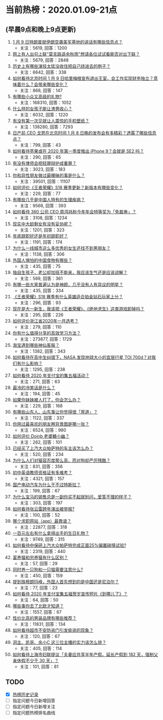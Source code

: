# 当前热榜：2020.01.09-21点
## (早晨9点和晚上9点更新)
1. [1 月 9 日特朗普就伊朗空袭美军基地的讲话有哪些信息点？](https://www.zhihu.com/question/365389027)
    * 关注：5619, 回答：1200
2. [网上有人出句上联"莫言路遥余秋雨"想请各位试试看能否对出下联？](https://www.zhihu.com/question/359189927)
    * 关注：5679, 回答：2848
3. [历史上有哪些演技太猛没收住把自己绕进去的例子？](https://www.zhihu.com/question/28408023)
    * 关注：6642, 回答：338
4. [如何看待北京时间 1 月 9 日哈里梅根宣布退出王室，会工作实现财务独立？意味着什么？会带来哪些变化？](https://www.zhihu.com/question/365427713)
    * 关注：868, 回答：147
5. [有哪些小众又高级的礼物?](https://www.zhihu.com/question/330807220)
    * 关注：168310, 回答：1052
6. [什么样的女孩子能让渣男收心？](https://www.zhihu.com/question/344912816)
    * 关注：6032, 回答：1220
7. [有没有第一次见就让人震惊的手机壁纸？](https://www.zhihu.com/question/309298287)
    * 关注：138280, 回答：7293
8. [日产前 CEO 戈恩在北京时间 1 月 8 日晚的发布会有多精彩？透露了哪些信息点？](https://www.zhihu.com/question/365379713)
    * 关注：799, 回答：43
9. [如何看待苹果或在 2020 年第一季度推出 iPhone 9？会就是 SE2 吗？](https://www.zhihu.com/question/365442037)
    * 关注：290, 回答：65
10. [有没有律师会把轻罪辩护成重罪？](https://www.zhihu.com/question/359241520)
    * 关注：3023, 回答：183
11. [你和异性朋友做过最暧昧的事是什么？](https://www.zhihu.com/question/36829380)
    * 关注：39501, 回答：11107
12. [如何评价《王者荣耀》S18 赛季更新？新版本有哪些变化？](https://www.zhihu.com/question/365363049)
    * 关注：229, 回答：77
13. [有哪些几乎是中国人特有的生理疾病？](https://www.zhihu.com/question/264962290)
    * 关注：9566, 回答：393
14. [如何看待 360 公司 CEO 周鸿祎称今年年会特等奖为「免裁券」？](https://www.zhihu.com/question/365314525)
    * 关注：3108, 回答：1234
15. [现实中大龄剩女有没有妥协呢？](https://www.zhihu.com/question/348709030)
    * 关注：1201, 回答：323
16. [年底辞职好还是年初辞职好？](https://www.zhihu.com/question/304487228)
    * 关注：1191, 回答：174
17. [为什么一线城市这么多优秀的女生还找不到男朋友？](https://www.zhihu.com/question/342340031)
    * 关注：1138, 回答：306
18. [外国人惧怕的中国食物有哪些？](https://www.zhihu.com/question/28257525)
    * 关注：435, 回答：75
19. [独自生孩子，老公却加班不能来，我应该生气还是应该谅解？](https://www.zhihu.com/question/363553959)
    * 关注：569, 回答：361
20. [有哪一些大家普遍认为是神颜，几乎没有人有异议的明星？](https://www.zhihu.com/question/361554196)
    * 关注：435, 回答：334
21. [《王者荣耀》S18 赛季有什么英雄适合铂金钻石玩家上分？](https://www.zhihu.com/question/364972864)
    * 关注：296, 回答：93
22. [现在是大一新生，我该把《王者荣耀》、《绝地求生》这类游戏卸掉吗？](https://www.zhihu.com/question/345508188)
    * 关注：295, 回答：226
23. [如何评价浙江省2020年一月选考？](https://www.zhihu.com/question/365207134)
    * 关注：279, 回答：110
24. [你有什么值得分享的高效学习方法？](https://www.zhihu.com/question/50343728)
    * 关注：273877, 回答：1729
25. [淘宝遇到哪些神仙客服？](https://www.zhihu.com/question/356434052)
    * 关注：1382, 回答：343
26. [如何看待在高中生纠错下，NASA 发现地球大小的宜居行星 TOI 700d？对我们有什么影响？](https://www.zhihu.com/question/365249281)
    * 关注：1295, 回答：238
27. [如何看待 2020 年支付宝的集五福活动？](https://www.zhihu.com/question/365182542)
    * 关注：271, 回答：63
28. [最冷的冷笑话是什么？](https://www.zhihu.com/question/274480783)
    * 关注：194, 回答：45
29. [如果你妹妹被人打了，你会怎么办？](https://www.zhihu.com/question/309538815)
    * 关注：229, 回答：168
30. [有哪些山东人、山东事让你觉得很「厚道」？](https://www.zhihu.com/question/365247146)
    * 关注：1122, 回答：337
31. [你用过最喜欢的朋友圈背景图是哪一张？](https://www.zhihu.com/question/356579502)
    * 关注：6524, 回答：980
32. [如何评价 Doinb 老婆糖小幽？](https://www.zhihu.com/question/355441444)
    * 关注：262, 回答：101
33. [已经买了上汽大众帕萨特的车主该怎么办？](https://www.zhihu.com/question/363124335)
    * 关注：520, 回答：234
34. [为什么人们对猫容忍度那么高，而对狗却严厉残酷？](https://www.zhihu.com/question/355196875)
    * 关注：831, 回答：356
35. [初中英语教师资格证有多难考？](https://www.zhihu.com/question/48277419)
    * 关注：4321, 回答：157
36. [国产电动汽车为什么干不过特斯拉？](https://www.zhihu.com/question/362788804)
    * 关注：199, 回答：67
37. [为什么宝马的销售总是一副你买不起就别问，爱答不理的样子？](https://www.zhihu.com/question/67701334)
    * 关注：303, 回答：197
38. [如何看待张云雷跨年演出被举报?](https://www.zhihu.com/question/365246961)
    * 关注：100, 回答：52
39. [哪个求职网站（app）最靠谱？](https://www.zhihu.com/question/21383951)
    * 关注：22877, 回答：318
40. [一百元左右有什么拿得出手的生日礼物？](https://www.zhihu.com/question/333123808)
    * 关注：9749, 回答：315
41. [如何看待中保研上汽大众帕萨特完成正面25%偏置碰撞试验?](https://www.zhihu.com/question/351300910)
    * 关注：2319, 回答：440
42. [富养猫和穷养猫有什么区别？](https://www.zhihu.com/question/362694312)
    * 关注：57, 回答：29
43. [同时养一只狗和一只猫需要注意什么?](https://www.zhihu.com/question/341290661)
    * 关注：450, 回答：159
44. [提到珠穆朗玛峰，外国人首先想到的是中国还是尼泊尔？](https://www.zhihu.com/question/327692511)
    * 关注：77, 回答：23
45. [如何看待 2020 年支付宝集五福贺岁宣传短片《到哪儿了》？](https://www.zhihu.com/question/365242206)
    * 关注：64, 回答：50
46. [哪些事你去了北欧才知道？](https://www.zhihu.com/question/313042878)
    * 关注：1557, 回答：67
47. [性价比高的男装品牌有哪些推荐？](https://www.zhihu.com/question/20386663)
    * 关注：11831, 回答：134
48. [如何看待超市不安防盗门引发偷盗的现象？](https://www.zhihu.com/question/365437706)
    * 关注：120, 回答：67
49. [洞主、凯哥、余小C 这三位主播的实力该怎么排？](https://www.zhihu.com/question/364783256)
    * 关注：405, 回答：114
50. [如何看待上海市妇联提议「夫妻应共享半年产假，延长产假到 182 天，强制父亲休假不少于 30 天」？](https://www.zhihu.com/question/365385457)
    * 关注：101, 回答：81
## TODO
* [x] [热榜历史记录](hot_history/AllHot.md)
* [ ] 指定问题今日新增回答
* [ ] 指定问题今日新增关注
* [ ] 指定问题热榜排名曲线
